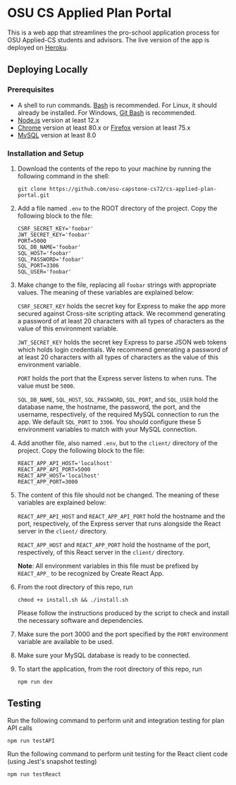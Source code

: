# OSU CS Applied Plan Portal

This is a web app that streamlines the pro-school application process for OSU Applied-CS students and advisors. The live version of the app is deployed on [Heroku](https://applied-plan-portal.herokuapp.com).

## Deploying Locally

### Prerequisites

- A shell to run commands. [Bash](https://www.gnu.org/software/bash) is recommended. For Linux, it should already be installed. For Windows, [Git Bash](https://gitforwindows.org) is recommended.
- [Node.js](https://nodejs.org/en) version at least 12.x
- [Chrome](https://www.google.com/chrome/?brand=CHBD&gclid=EAIaIQobChMIiO2K4_Ov6QIVsiCtBh16Ug0nEAAYASABEgI39PD_BwE&gclsrc=aw.ds) version at least 80.x or [Firefox](https://www.mozilla.org/en-US/firefox/new) version at least 75.x
- [MySQL](https://dev.mysql.com/downloads) version at least 8.0

### Installation and Setup

1. Download the contents of the repo to your machine by running the following
command in the shell:

       git clone https://github.com/osu-capstone-cs72/cs-applied-plan-portal.git

2. Add a file named `.env` to the ROOT directory of the project. Copy the following block to the file:

       CSRF_SECRET_KEY='foobar'
       JWT_SECRET_KEY='foobar'
       PORT=5000
       SQL_DB_NAME='foobar'
       SQL_HOST='foobar'
       SQL_PASSWORD='foobar'
       SQL_PORT=3306
       SQL_USER='foobar'

3. Make change to the file, replacing all `foobar` strings with appropriate values. The meaning of these variables are explained below:

    `CSRF_SECRET_KEY` holds the secret key for Express to make the app more secured against Cross-site scripting attack. We recommend generating a password of at least 20 characters with all types of characters as the value of this environment variable.

    `JWT_SECRET_KEY` holds the secret key Express to parse JSON web tokens which holds login credentials. We recommend generating a password of at least 20 characters with all types of characters as the value of this environment variable.

    `PORT` holds the port that the Express server listens to when runs. The value must be `5000`.

    `SQL_DB_NAME`, `SQL_HOST`, `SQL_PASSWORD`, `SQL_PORT`, and `SQL_USER` hold the database name, the hostname, the password, the port, and the username, respectively, of the required MySQL connection to run the app. We default `SQL_PORT` to `3306`. You should configure these 5 environment variables to match with your MySQL connection.

4. Add another file, also named `.env`, but to the `client/` directory of the project. Copy the following block to the file:

       REACT_APP_API_HOST='localhost'
       REACT_APP_API_PORT=5000
       REACT_APP_HOST='localhost'
       REACT_APP_PORT=3000

5. The content of this file should not be changed. The meaning of these variables are explained below:

    `REACT_APP_API_HOST` and `REACT_APP_API_PORT` hold the hostname and the port, respectively, of the Express server that runs alongside the React server in the `client/` directory.

    `REACT_APP_HOST` and `REACT_APP_PORT` hold the hostname of the port, respectively, of this React server in the `client/` directory.

    **Note**: All environment variables in this file must be prefixed by `REACT_APP_` to be recognized by Create React App.

6. From the root directory of this repo, run

       chmod +x install.sh && ./install.sh

    Please follow the instructions produced by the script to check and install the necessary software and dependencies.

7. Make sure the port 3000 and the port specified by the `PORT` environment variable are available to be used.

8. Make sure your MySQL database is ready to be connected.

9. To start the application, from the root directory of this repo, run

       npm run dev

## Testing

Run the following command to perform unit and integration testing for plan API calls

    npm run testAPI

Run the following command to perform unit testing for the React client code (using Jest's snapshot testing)

    npm run testReact
